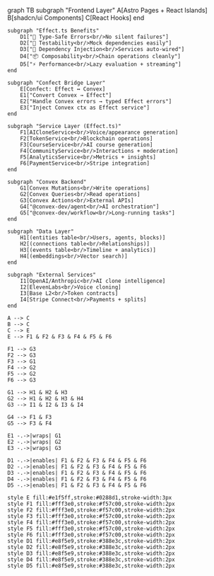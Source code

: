 graph TB
    subgraph "Frontend Layer"
        A[Astro Pages + React Islands]
        B[shadcn/ui Components]
        C[React Hooks]
    end

    subgraph "Effect.ts Benefits"
        D1["🎯 Type-Safe Errors<br/>No silent failures"]
        D2["🧪 Testability<br/>Mock dependencies easily"]
        D3["🔧 Dependency Injection<br/>Services auto-wired"]
        D4["📦 Composability<br/>Chain operations cleanly"]
        D5["⚡ Performance<br/>Lazy evaluation + streaming"]
    end

    subgraph "Confect Bridge Layer"
        E[Confect: Effect ↔ Convex]
        E1["Convert Convex → Effect"]
        E2["Handle Convex errors → typed Effect errors"]
        E3["Inject Convex ctx as Effect service"]
    end

    subgraph "Service Layer (Effect.ts)"
        F1[AICloneService<br/>Voice/appearance generation]
        F2[TokenService<br/>Blockchain operations]
        F3[CourseService<br/>AI course generation]
        F4[CommunityService<br/>Interactions + moderation]
        F5[AnalyticsService<br/>Metrics + insights]
        F6[PaymentService<br/>Stripe integration]
    end

    subgraph "Convex Backend"
        G1[Convex Mutations<br/>Write operations]
        G2[Convex Queries<br/>Read operations]
        G3[Convex Actions<br/>External APIs]
        G4["@convex-dev/agent<br/>AI orchestration"]
        G5["@convex-dev/workflow<br/>Long-running tasks"]
    end

    subgraph "Data Layer"
        H1[(entities table<br/>Users, agents, blocks)]
        H2[(connections table<br/>Relationships)]
        H3[(events table<br/>Timeline + analytics)]
        H4[(embeddings<br/>Vector search)]
    end

    subgraph "External Services"
        I1[OpenAI/Anthropic<br/>AI clone intelligence]
        I2[ElevenLabs<br/>Voice cloning]
        I3[Base L2<br/>Token contracts]
        I4[Stripe Connect<br/>Payments + splits]
    end

    A --> C
    B --> C
    C --> E
    E --> F1 & F2 & F3 & F4 & F5 & F6
    
    F1 --> G3
    F2 --> G3
    F3 --> G1
    F4 --> G2
    F5 --> G2
    F6 --> G3
    
    G1 --> H1 & H2 & H3
    G2 --> H1 & H2 & H3 & H4
    G3 --> I1 & I2 & I3 & I4
    
    G4 --> F1 & F3
    G5 --> F3 & F4

    E1 -.->|wraps| G1
    E2 -.->|wraps| G2
    E3 -.->|wraps| G3

    D1 -.->|enables| F1 & F2 & F3 & F4 & F5 & F6
    D2 -.->|enables| F1 & F2 & F3 & F4 & F5 & F6
    D3 -.->|enables| F1 & F2 & F3 & F4 & F5 & F6
    D4 -.->|enables| F1 & F2 & F3 & F4 & F5 & F6
    D5 -.->|enables| F1 & F2 & F3 & F4 & F5 & F6

    style E fill:#e1f5ff,stroke:#0288d1,stroke-width:3px
    style F1 fill:#fff3e0,stroke:#f57c00,stroke-width:2px
    style F2 fill:#fff3e0,stroke:#f57c00,stroke-width:2px
    style F3 fill:#fff3e0,stroke:#f57c00,stroke-width:2px
    style F4 fill:#fff3e0,stroke:#f57c00,stroke-width:2px
    style F5 fill:#fff3e0,stroke:#f57c00,stroke-width:2px
    style F6 fill:#fff3e0,stroke:#f57c00,stroke-width:2px
    style D1 fill:#e8f5e9,stroke:#388e3c,stroke-width:2px
    style D2 fill:#e8f5e9,stroke:#388e3c,stroke-width:2px
    style D3 fill:#e8f5e9,stroke:#388e3c,stroke-width:2px
    style D4 fill:#e8f5e9,stroke:#388e3c,stroke-width:2px
    style D5 fill:#e8f5e9,stroke:#388e3c,stroke-width:2px